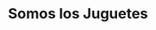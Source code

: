 ---
title: "Somos los Juguetes"
url: /ciudad-autonoma-de-buenos-aires/somos-los-juguetes-avenida-rivadavia/
shop: juguetes
---
